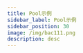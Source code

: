 ```yaml
---
title: Pool示例
sidebar_label: Pool示例
sidebar_position: 30
image: /img/bac111.png
description: desc
---
```

